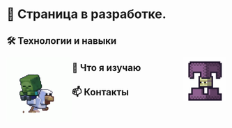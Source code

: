 # 📌 Страница в разработке.
## 🛠️ Технологии и навыки

<img align="right" width="100" src="gif.gif" alt="gif" />
<img align="left" width="150" src="gif2.gif" alt="gif" />

## 🌱 Что я изучаю

## 📫 Контакты
